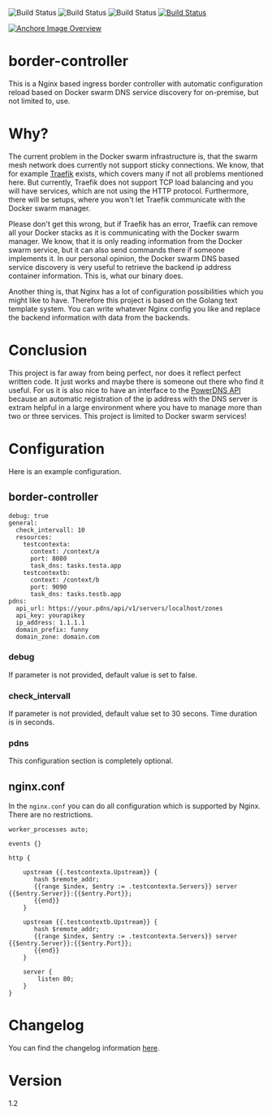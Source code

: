 ![Build Status](https://img.shields.io/docker/pulls/n0r1skcom/border-controller.svg) ![Build Status](https://img.shields.io/docker/automated/n0r1skcom/border-controller.svg)  ![Build Status](https://img.shields.io/docker/build/n0r1skcom/border-controller.svg) [![Build Status](https://travis-ci.org/n0r1sk/border-controller.svg?branch=edge)](https://travis-ci.org/n0r1sk/border-controller)

[![Anchore Image Overview](https://anchore.io/service/badges/image/68f00f08cde7b43f90ad3ce9a3a48bf282e649e1bd6854df47e7875f9d1f5882)](https://anchore.io/image/dockerhub/n0r1skcom%2Fborder-controller%3A1.0.1)

# border-controller
This is a Nginx based ingress border controller with automatic configuration reload based on Docker swarm DNS service discovery for on-premise, but not limited to, use.

# Why?
The current problem in the Docker swarm infrastructure is, that the swarm mesh network does currently not support sticky connections. We know, that for example [Traefik](https://docs.traefik.io/) exists, which covers many if not all problems mentioned here. But currently, Traefik does not support TCP load balancing and you will have services, which are not using the HTTP protocol. Furthermore, there will be setups, where you won't let Traefik communicate with the Docker swarm manager.

Please don't get this wrong, but if Traefik has an error, Traefik can remove all your Docker stacks as it is communicating with the Docker swarm manager. We know, that it is only reading information from the Docker swarm service, but it can also send commands there if someone implements it. In our personal opinion, the Docker swarm DNS based service discovery is very useful to retrieve the backend ip address container information. This is, what our binary does.

Another thing is, that Nginx has a lot of configuration possibilities which you might like to have. Therefore this project is based on the Golang text template system. You can write whatever Nginx config you like and replace the backend information with data from the backends.

# Conclusion
This project is far away from being perfect, nor does it reflect perfect written code. It just works and maybe there is someone out there who find it useful. For us it is also nice to have an interface to the [PowerDNS API](https://www.powerdns.com) because an automatic registration of the ip address with the DNS server is extram helpful in a large environment where you have to manage more than two or three services. This project is limited to Docker swarm services!

# Configuration

Here is an example configuration.

## border-controller
```
debug: true
general:
  check_intervall: 10
  resources:
    testcontexta:
      context: /context/a
      port: 8080
      task_dns: tasks.testa.app
    testcontextb:
      context: /context/b
      port: 9090
      task_dns: tasks.testb.app
pdns:
  api_url: https://your.pdns/api/v1/servers/localhost/zones
  api_key: yourapikey
  ip_address: 1.1.1.1
  domain_prefix: funny
  domain_zone: domain.com

```
### debug
If parameter is not provided, default value is set to false.

### check_intervall
If parameter is not provided, default value set to 30 secons. Time duration is in seconds.

### pdns
This configuration section is completely optional.

## nginx.conf
In the ```nginx.conf``` you can do all configuration which is supported by Nginx. There are no restrictions.

```
worker_processes auto;

events {}

http {

    upstream {{.testcontexta.Upstream}} {
       hash $remote_addr;
       {{range $index, $entry := .testcontexta.Servers}} server {{$entry.Server}}:{{$entry.Port}};
       {{end}}
    }

    upstream {{.testcontextb.Upstream}} {
       hash $remote_addr;
       {{range $index, $entry := .testcontexta.Servers}} server {{$entry.Server}}:{{$entry.Port}};
       {{end}}
    }

    server {
        listen 80;
    }
}

```

# Changelog
You can find the changelog information [here](CHANGELOG.md).

# Version
1.2
